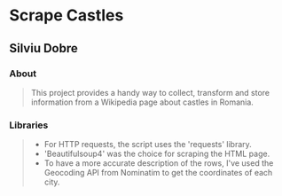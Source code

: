 # Scrape Castles
## Silviu Dobre  
###
###
### About
> This project provides a handy way to collect, transform and store information from a Wikipedia page about castles in Romania. 

### Libraries
> - For HTTP requests, the script uses the 'requests' library. 
> - 'Beautifulsoup4' was the choice for scraping the HTML page.
> - To have a more accurate description of the rows, I've used the Geocoding API from Nominatim to get the coordinates of each city.
